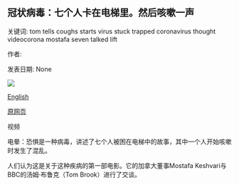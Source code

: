 ## 冠状病毒：七个人卡在电梯里。然后咳嗽一声

关键词: tom tells coughs starts virus stuck trapped coronavirus thought videocorona mostafa seven talked lift

作者: 

发表日期: None

![](https://ichef.bbci.co.uk/news/1024/branded_news/2FD4/production/_111744221_p0894pjz.jpg)

[English](Coronavirus%3A%20Seven%20people%20stuck%20in%20a%20lift.%20Then%20one%20coughs....md)

[原网页](https://www.bbc.com/news/world-us-canada-52232382)

视频

电晕：恐惧是一种病毒，讲述了七个人被困在电梯中的故事，其中一个人开始咳嗽时发生了混乱。

人们认为这是关于这种疾病的第一部电影。它的加拿大董事Mostafa Keshvari与BBC的汤姆·布鲁克（Tom Brook）进行了交谈。